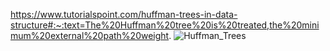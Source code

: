 https://www.tutorialspoint.com/huffman-trees-in-data-structure#:~:text=The%20Huffman%20tree%20is%20treated,the%20minimum%20external%20path%20weight.
![Huffman_Trees](https://user-images.githubusercontent.com/61363883/192754055-3c135299-6551-4d6c-b82f-3ded2062e538.jpg)

